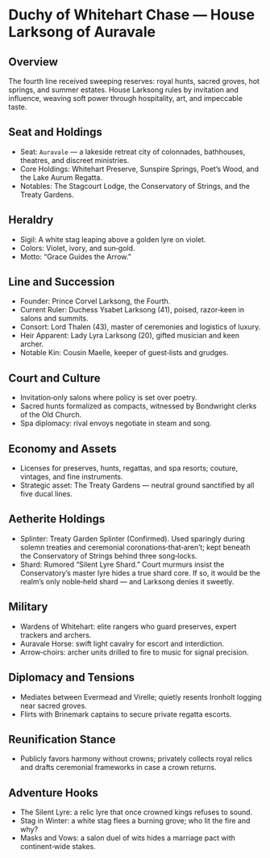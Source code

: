 # Duchy of Whitehart Chase — House Larksong of Auravale

## Overview
The fourth line received sweeping reserves: royal hunts, sacred groves, hot springs, and summer estates. House Larksong rules by invitation and influence, weaving soft power through hospitality, art, and impeccable taste.

## Seat and Holdings
- Seat: `Auravale` — a lakeside retreat city of colonnades, bathhouses, theatres, and discreet ministries.
- Core Holdings: Whitehart Preserve, Sunspire Springs, Poet’s Wood, and the Lake Aurum Regatta.
- Notables: The Stagcourt Lodge, the Conservatory of Strings, and the Treaty Gardens.

## Heraldry
- Sigil: A white stag leaping above a golden lyre on violet.
- Colors: Violet, ivory, and sun‑gold.
- Motto: “Grace Guides the Arrow.”

## Line and Succession
- Founder: Prince Corvel Larksong, the Fourth.
- Current Ruler: Duchess Ysabet Larksong (41), poised, razor‑keen in salons and summits.
- Consort: Lord Thalen (43), master of ceremonies and logistics of luxury.
- Heir Apparent: Lady Lyra Larksong (20), gifted musician and keen archer.
- Notable Kin: Cousin Maelle, keeper of guest‑lists and grudges.

## Court and Culture
- Invitation‑only salons where policy is set over poetry.
- Sacred hunts formalized as compacts, witnessed by Bondwright clerks of the Old Church.
- Spa diplomacy: rival envoys negotiate in steam and song.

## Economy and Assets
- Licenses for preserves, hunts, regattas, and spa resorts; couture, vintages, and fine instruments.
- Strategic asset: The Treaty Gardens — neutral ground sanctified by all five ducal lines.

## Aetherite Holdings
- Splinter: Treaty Garden Splinter (Confirmed). Used sparingly during solemn treaties and ceremonial coronations‑that‑aren’t; kept beneath the Conservatory of Strings behind three song‑locks.
- Shard: Rumored “Silent Lyre Shard.” Court murmurs insist the Conservatory’s master lyre hides a true shard core. If so, it would be the realm’s only noble‑held shard — and Larksong denies it sweetly.

## Military
- Wardens of Whitehart: elite rangers who guard preserves, expert trackers and archers.
- Auravale Horse: swift light cavalry for escort and interdiction.
- Arrow‑choirs: archer units drilled to fire to music for signal precision.

## Diplomacy and Tensions
- Mediates between Evermead and Virelle; quietly resents Ironholt logging near sacred groves.
- Flirts with Brinemark captains to secure private regatta escorts.

## Reunification Stance
- Publicly favors harmony without crowns; privately collects royal relics and drafts ceremonial frameworks in case a crown returns.

## Adventure Hooks
- The Silent Lyre: a relic lyre that once crowned kings refuses to sound.
- Stag in Winter: a white stag flees a burning grove; who lit the fire and why?
- Masks and Vows: a salon duel of wits hides a marriage pact with continent‑wide stakes.
